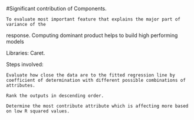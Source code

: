 
#Significant contribution of Components.

	To evaluate most important feature that explains the major part of variance of the
response. Computing dominant product helps to build high performing models

Libraries: Caret.

Steps involved:

	Evaluate how close the data are to the fitted regression line by coefficient of determination with different possible combinations of attributes.

	Rank the outputs in descending order.

	Determine the most contribute attribute which is affecting more based on low R squared values.


